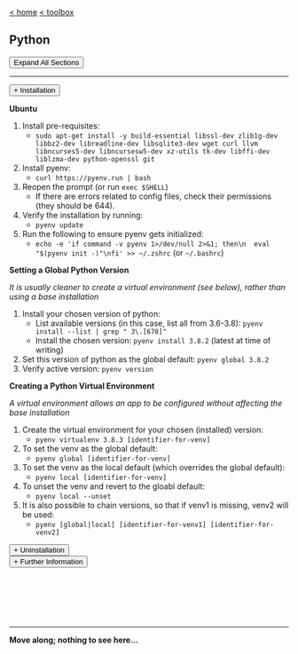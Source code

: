 <div style="display: inline-block;">
<a class="link" href="http://oclipa.github.io/">&lt; home</a>
<a class="link" href="http://oclipa.github.io/toolbox.html">&lt; toolbox</a>
</div> 

## Python

<button type="button" id="toggle-all" value="none">Expand All Sections</button>

-------------------------------------------------------------------------------------------------------

<div id="install">
<button type="button" class="collapsible">+ Installation</button>
<div class="content" style="display: none;" markdown="1">
1. Run the following: `echo -e 'if command -v pyenv 1>/dev/null 2>&1; then\n  eval "$(pyenv init -)"\nfi' >> ~/.zshrc` (or `~/.bashrc`)

**MacOS**

1. Install [Homebrew](https://brew.sh/): `/bin/bash -c "$(curl -fsSL https://raw.githubusercontent.com/Homebrew/install/master/install.sh)"` 
1. If necessary, remove previous installs of python:
   * **Do not uninstall the system version of python, found in /usr/bin**
   * Check for installed versions: `where python python2 python3`
1. Install pyenv: `brew install pyenv`
   * You may also need to run: `brew install openssl readline sqlite3 xz zlib`
1. Verify the installation by running: 
   * `pyenv update`
1. Run the following to ensure pyenv gets initialized: 
   * `echo -e 'if command -v pyenv 1>/dev/null 2>&1; then\n  eval "$(pyenv init -)"\nfi' >> ~/.zshrc` (or `~/.bashrc`)
</div>
</div>

**Ubuntu**

1. Install pre-requisites:
   * `sudo apt-get install -y build-essential libssl-dev zlib1g-dev libbz2-dev libreadline-dev libsqlite3-dev wget curl llvm libncurses5-dev libncursesw5-dev xz-utils tk-dev libffi-dev liblzma-dev python-openssl git`
1. Install pyenv:
   * `curl https://pyenv.run | bash`
1. Reopen the prompt (or run `exec $SHELL`)
   * If there are errors related to config files, check their permissions (they should be 644).
1. Verify the installation by running: 
   * `pyenv update`
1. Run the following to ensure pyenv gets initialized: 
   * `echo -e 'if command -v pyenv 1>/dev/null 2>&1; then\n  eval "$(pyenv init -)"\nfi' >> ~/.zshrc` (or `~/.bashrc`)

**Setting a Global Python Version**

*It is usually cleaner to create a virtual environment (see below), rather than using a base installation*

1. Install your chosen version of python:
   * List available versions (in this case, list all from 3.6-3.8): `pyenv install --list | grep " 3\.[678]"`
   * Install the chosen version: `pyenv install 3.8.2` (latest at time of writing)
1. Set this version of python as the global default: `pyenv global 3.8.2`
1. Verify active version: `pyenv version`

**Creating a Python Virtual Environment**

*A virtual environment allows an app to be configured without affecting the base installation*

1. Create the virtual environment for your chosen (installed) version:
   * `pyenv virtualenv 3.8.3 [identifier-for-venv]`
1. To set the venv as the global default:
   * `pyenv global [identifier-for-venv]`
1. To set the venv as the local default (which overrides the global default):
   * `pyenv local [identifier-for-venv]`
1. To unset the venv and revert to the gloabl default:
   * `pyenv local --unset`
1. It is also possible to chain versions, so that if venv1 is missing, venv2 will be used:
   * `pyenv [global|local] [identifier-for-venv1] [identifier-for-venv2]`

</div>
</div>

<div id="uninstall">
<button type="button" class="collapsible">+ Uninstallation</button>
<div class="content" style="display: none;" markdown="1">

**Do not uninstall the system version of python, found in /usr/bin/ or /System/**
1. Add the following to .bashrc or .zshrc:

```
export PATH="/home/dev/.pyenv/bin:$PATH"
if command -v pyenv 1>/dev/null 2>&1; then
  eval "$(pyenv init -)"
  eval "$(pyenv virtualenv-init -)"
fi
```

**Using pyenv**

If python has been installed using pyenv:

* pyenv uninstall [version]
* or, more manually, 
   * Identify the location of the version to be deleted: `pyenv prefix 3.8.2`
      * This should be a location in `~/.pyenv`.
   * Delete the directory: `rm -rf [directory path]`

**Using Homebrew**

If python was install using Homebrew:
   * Check if a version is installed: `brew list | grep python`
   * Check the install location using: `brew info python`
   * Uninstall using: `brew uninstall --ignore-dependencies python``

If you have problems, run `brew doctor` and see if any of the suggestions help.
   * If you have permissions issues, try running the following command: `sudo chown -R $(whoami):wheel /usr/local`
   * If you have problems with an pre-existing installation of `node`, delete the following files and directories and then re-install using `brew install node` (see [here](https://stackabuse.com/how-to-uninstall-node-js-from-mac-osx/))
      * ~/.npmrc
      * ~/.npm
      * ~/.node-gyp
      * ~/.node_repl_history
      * /usr/local/bin/node 
      * /usr/local/bin/node-debug
      * /usr/local/bin/node-gyp
      * /usr/local/include/node 
      * /usr/local/include/node_modules 
      * /usr/local/lib/dtrace/node.d
      * /usr/local/lib/node 
      * /usr/local/lib/node_modules 
      * /usr/local/share/doc/node
      * /usr/local/share/man/man1/node*
      * /usr/local/share/man/man1/npm*
      * /usr/local/share/systemtap/tapset/node.stp
      * /opt/local/include/node 
      * /opt/local/lib/node_modules
      * /opt/local/node 
      * /opt/local/share/doc/node 

**Manually**

If an independently installed version of python is present, delete the following files and directories (see [here](https://apple.stackexchange.com/questions/284824/remove-and-reinstall-python-on-mac-can-i-trust-these-old-references)):

* /usr/local/bin/python*
* /usr/local/bin/pip*
* /Library/Frameworks/Python.framework
  * NOTE: do not delete **/System**/Library/Frameworks/Python.framework!

</div>
</div>

<div id="furtherinfo">
<button type="button" class="collapsible">+ Further Information</button>
<div class="content" style="display: none;" markdown="1">

* [https://github.com/pyenv/pyenv-installer/blob/master/README.rst](https://github.com/pyenv/pyenv-installer/blob/master/README.rst)
* [https://github.com/pyenv/pyenv/blob/master/COMMANDS.md](https://github.com/pyenv/pyenv/blob/master/COMMANDS.md)
* https://github.com/pyenv/pyenv-virtualenv/blob/master/README.md](https://github.com/pyenv/pyenv-virtualenv/blob/master/README.md)

</div>
</div>

&nbsp;

&nbsp;

&nbsp;

-------------------------------------------------------------------------------------------------------

**Move along; nothing to see here...**

<script type="text/javascript">

    const loadCSS = (filename) => { 

       const file = document.createElement("link");
       file.setAttribute("rel", "stylesheet");
       file.setAttribute("type", "text/css");
       file.setAttribute("href", filename);
       document.head.appendChild(file);
    };

    const loadJS = (filename) => { 

       const file = document.createElement("script");
       file.setAttribute("type", "text/javascript");
       file.setAttribute("src", filename);
       document.head.appendChild(file);
    };
   
    //just call a function to load your CSS
    //this path should be relative your HTML location
    loadCSS("../collapse.css");
    loadJS("../collapse.js");

</script>
